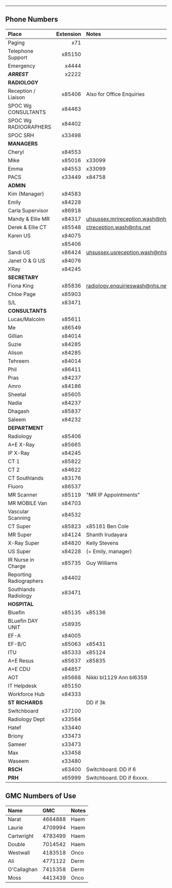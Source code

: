 ---

## Phone Numbers

| Place                   | Extension | Notes                              |
|:------------------------|----------:|:-----------------------------------|
| Paging                  |       x71 |                                    |
| Telephone Support       |    x85150 |                                    |
| Emergency               |     x4444 |                                    |
| ***ARREST***            |     x2222 |                                    |
| **RADIOLOGY**           |           |                                    |
| Reception / Liaison     |    x85406 | Also for Office Enquiries          |
| SPOC Wg CONSULTANTS     |    x84463 |                                    |
| SPOC Wg RADIOGRAPHERS   |    x84402 |                                    |
| SPOC SRH                |    x33498 |                                    |
| **MANAGERS**            |           |                                    |
| Cheryl                  |    x84553 |                                    |
| Mike                    |    x85016 | x33099                             |
| Emma                    |    x84553 | x33099                             |
| PACS                    |    x33449 | x84758                             |
| **ADMIN**               |           |                                    |
| Kim (Manager)           |    x84583 |                                    |
| Emily                   |    x84228 |                                    |
| Carla Supervisor        |    x86918 |                                    |
| Mandy & Ellie MR        |    x84317 | <uhsussex.mrireception.wash@nhs.net> |
| Derek & Ellie CT        |    x85548 | <ctreception.wash@nhs.net>           |
| Karen US                |    x84075 |                                    |
|                         |    x85406 |                                    |
| Sandi US                |    x86424 | <uhsussex.usreception.wash@nhs.net>  |
| Janet O & G US          |    x84076 |                                    |
| XRay                    |    x84245 |                                    |
| **SECRETARY**           |           |                                    |
| Fiona King              |    x85836 | <radiology.enquirieswash@nhs.net>    |
| Chloe Page              |    x85903 |                                    |
| S/L                     |    x83471 |                                    |
| **CONSULTANTS**         |           |                                    |
| Lucas/Malcolm           |    x85611 |                                    |
| Me                      |    x86549 |                                    |
| Gillian                 |    x84014 |                                    |
| Suzie                   |    x84285 |                                    |
| Alison                  |    x84285 |                                    |
| Tehreem                 |    x84014 |                                    |
| Phil                    |    x86411 |                                    |
| Pras                    |    x84237 |                                    |
| Amro                    |    x84186 |                                    |
| Sheetal                 |    x85605 |                                    |
| Nadia                   |    x84237 |                                    |
| Dhagash                 |    x85837 |                                    |
| Saleem                  |    x84232 |                                    |
| **DEPARTMENT**          |           |                                    |
| Radiology               |    x85406 |                                    |
| A+E X-Ray               |    x85665 |                                    |
| IP X-Ray                |    x84245 |                                    |
| CT 1                    |    x85822 |                                    |
| CT 2                    |    x84622 |                                    |
| CT Southlands           |    x83176 |                                    |
| Fluoro                  |    x86537 |                                    |
| MR Scanner              |    x85119 | "MR IP Appointments"               |
| MR MOBILE Van           |    x84703 |                                    |
| Vascular Scanning       |    x84532 |                                    |
| CT Super                |    x85823 | x85161 Ben Cole                    |
| MR Super                |    x84124 | Shanth Irudayara                   |
| X-Ray Super             |    x84820 | Kelly Stevens                      |
| US Super                |    x84228 | (= Emily, manager)                 |
| IR Nurse in Charge      |    x85735 | Guy Williams                       |
| Reporting Radiographers |    x84402 |                                    |
| Southlands Radiology    |    x83471 |                                    |
| **HOSPITAL**            |           |                                    |
| Bluefin                 |    x85135 | x85136                             |
| BLuefin DAY UNIT        |    x58935 |                                    |
| EF-A                    |    x84005 |                                    |
| EF-B/C                  |    x85063 | x85431                             |
| ITU                     |    x85333 | x85124                             |
| A+E Resus               |    x85637 | x85835                             |
| A+E CDU                 |    x84857 |                                    |
| AOT                     |    x85668 | Nikki bl1129 Ann bl6359            |
| IT Helpdesk             |    x85150 |                                    |
| Workforce Hub           |    x84333 |                                    |
| **ST RICHARDS**         |           | DD if 3k                           |
| Switchboard             |    x37100 |                                    |
| Radiology Dept          |    x33564 |                                    |
| Hatef                   |    x33440 |                                    |
| Briony                  |    x33473 |                                    |
| Sameer                  |    x33473 |                                    |
| Max                     |    x33458 |                                    |
| Waseem                  |    x33480 |                                    |
| **RSCH**                |    x63400 | Switchboard. DD if 6           |
| **PRH**                 |    x65999 | Switchboard. DD if 6xxxx.          |

## GMC Numbers of Use

| Name        | GMC     | Notes |
|:------------|:--------|:------|
| Narat       | 4664888 | Haem  |
| Laurie      | 4709994 | Haem  |
| Cartwright  | 4783499 | Haem  |
| Double      | 7014542 | Haem  |
| Westwall    | 4183518 | Onco  |
| Ali         | 4771122 | Derm  |
| O'Callaghan | 7415358 | Derm  |
| Moss        | 4413439 | Onco  |

